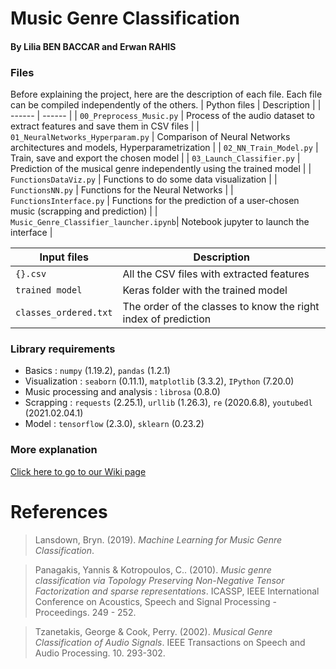 # Music Genre Classification
#### By Lilia BEN BACCAR and Erwan RAHIS
### Files
Before explaining the project, here are the description of each file. Each file can be compiled independently of the others.
| Python files | Description |
| ------ | ------ |
| `00_Preprocess_Music.py` | Process of the audio dataset to extract features and save them in CSV files |
| `01_NeuralNetworks_Hyperparam.py` | Comparison of Neural Networks architectures and models, Hyperparametrization |
| `02_NN_Train_Model.py` | Train, save and export the chosen model |
| `03_Launch_Classifier.py` | Prediction of the musical genre independently using the trained model |
| `FunctionsDataViz.py` | Functions to do some data visualization |
| `FunctionsNN.py` | Functions for the Neural Networks |
| `FunctionsInterface.py` | Functions for the prediction of a user-chosen music (scrapping and prediction) |
| `Music_Genre_Classifier_launcher.ipynb`| Notebook jupyter to launch the interface |

| Input files | Description |
| ------ | ------ |
| `{}.csv` | All the CSV files with extracted features |
| `trained model` | Keras folder with the trained model |
| `classes_ordered.txt` | The order of the classes to know the right index of prediction |

### Library requirements  
  - Basics : `numpy` (1.19.2), `pandas` (1.2.1)
  - Visualization : `seaborn` (0.11.1), `matplotlib` (3.3.2), `IPython` (7.20.0) 
  - Music processing and analysis : `librosa` (0.8.0)
  - Scrapping : `requests` (2.25.1), `urllib` (1.26.3), `re` (2020.6.8), `youtubedl` (2021.02.04.1)
  - Model : `tensorflow` (2.3.0), `sklearn` (0.23.2)

### More explanation
[Click here to go to our Wiki page](https://github.com/erwanrh/ML_Python-Music_Classification/wiki)

# References
> Lansdown, Bryn. (2019). *Machine Learning for Music Genre Classification*. 

> Panagakis, Yannis & Kotropoulos, C.. (2010). *Music genre classification via Topology Preserving Non-Negative Tensor Factorization and sparse representations*. ICASSP, IEEE International Conference on Acoustics, Speech and Signal Processing - Proceedings. 249 - 252. 

> Tzanetakis, George & Cook, Perry. (2002). *Musical Genre Classification of Audio Signals*. IEEE Transactions on Speech and Audio Processing. 10. 293-302. 
